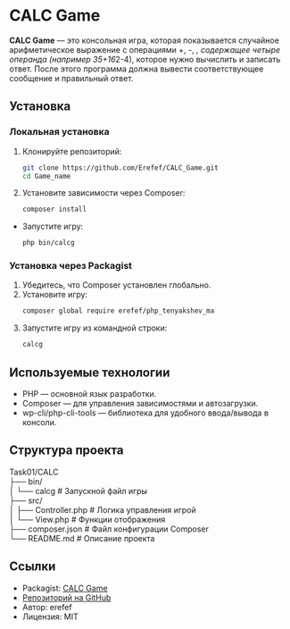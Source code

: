 # CALC Game

**CALC Game** — это консольная игра, которая показывается случайное арифметическое выражение с операциями +, -, *, содержащее четыре операнда (например 35+16*2-4), которое нужно вычислить и записать ответ. После этого программа должна вывести соответствующее сообщение и правильный ответ.

## Установка

### Локальная установка
1. Клонируйте репозиторий:
   ```bash
   git clone https://github.com/Erefef/CALC_Game.git
   cd Game_name
2. Установите зависимости через Composer:
    ```bash
    composer install
- Запустите игру:
    ```bash
    php bin/calcg
### Установка через Packagist
1. Убедитесь, что Composer установлен глобально.
2. Установите игру:
    ```bash
    composer global require erefef/php_tenyakshev_ma
3. Запустите игру из командной строки:
    ```bash
    calcg
## Используемые технологии
- PHP — основной язык разработки.
- Composer — для управления зависимостями и автозагрузки.
- wp-cli/php-cli-tools — библиотека для удобного ввода/вывода в консоли.
## Структура проекта

Task01/CALC \
├── bin/ \
│   └── calcg       # Запускной файл игры \
├── src/ \
│   ├── Controller.php        # Логика управления игрой \
│   └── View.php              # Функции отображения \
├── composer.json             # Файл конфигурации Composer \
└── README.md                 # Описание проекта 

## Ссылки
- Packagist: [CALC Game](https://packagist.org/packages/erefef/php_tenyakshev_ma)
- [Репозиторий на GitHub](https://github.com/Erefef/CALC_Game)
- Автор: erefef
- Лицензия: MIT
